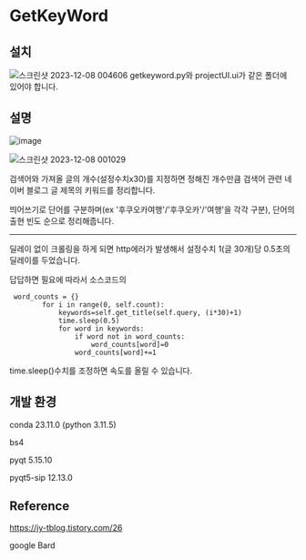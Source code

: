 # GetKeyWord



## 설치
![스크린샷 2023-12-08 004606](https://github.com/starvvolf/GetKeyWord/assets/118524918/63582d9c-df71-4e52-baba-a7d2aca1778d)
getkeyword.py와 projectUI.ui가 같은 폴더에 있어야 합니다.



## 설명


![image](https://github.com/starvvolf/GetKeyWord/assets/118524918/6e398ee0-55c0-4c76-9812-465122e4c42d)

![스크린샷 2023-12-08 001029](https://github.com/starvvolf/GetKeyWord/assets/118524918/4fdad220-1021-444a-9e53-aeb646e3e533)


검색어와 가져올 글의 개수(설정수치x30)를 지정하면 정해진 개수만큼 검색어 관련 네이버 블로그 글 제목의 키워드를 정리합니다.


띄어쓰기로 단어를 구분하며(ex '후쿠오카여행'/'후쿠오카'/'여행'을 각각 구분), 단어의 출현 빈도 순으로 정리해줍니다.


---

딜레이 없이 크롤링을 하게 되면 http에러가 발생해서 설정수치 1(글 30개)당 0.5초의 딜레이를 두었습니다.


답답하면 필요에 따라서 소스코드의
```
 word_counts = {}
        for i in range(0, self.count):
            keywords=self.get_title(self.query, (i*30)+1)
            time.sleep(0.5)
            for word in keywords:
                if word not in word_counts:
                    word_counts[word]=0
                word_counts[word]+=1
```


time.sleep()수치를 조정하면 속도를 올릴 수 있습니다.


## 개발 환경

conda 23.11.0 (python 3.11.5)


bs4


pyqt                      5.15.10


pyqt5-sip                 12.13.0



## Reference


https://jy-tblog.tistory.com/26


google Bard
